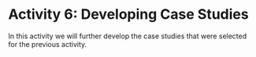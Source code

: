 # Activity 6: Developing Case Studies

In this activity we will further develop the case studies that were selected for the previous activity.

<!-- 
### Activity 6: Developing Case Studies

In this activity we will further develop the case studies that were selected for the previous activity through group discussion.

Please visit https://bit.ly/30BZaTb to view the associated instructions.
 -->
 